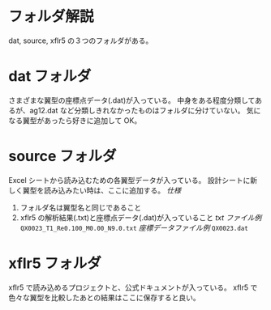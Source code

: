 # フォルダ解説

dat, source, xflr5 の３つのフォルダがある。

# dat フォルダ

さまざまな翼型の座標点データ(.dat)が入っている。
中身をある程度分類してあるが、ag12.dat など分類しきれなかったものはフォルダに分けていない。
気になる翼型があったら好きに追加して OK。

# source フォルダ

Excel シートから読み込むための各翼型データが入っている。
設計シートに新しく翼型を読み込みたい時は、ここに追加する。
_仕様_

1. フォルダ名は翼型名と同じであること
2. xflr5 の解析結果(.txt)と座標点データ(.dat)が入っていること
   _txt ファイル例_
   `QX0023_T1_Re0.100_M0.00_N9.0.txt`
   _座標データファイル例_
   `QX0023.dat`

# xflr5 フォルダ

xflr5 で読み込めるプロジェクトと、公式ドキュメントが入っている。
xflr5 で色々な翼型を比較したあとの結果はここに保存すると良い。
